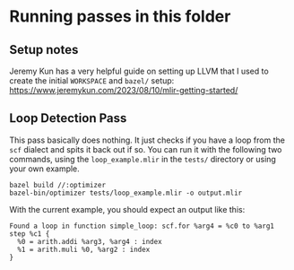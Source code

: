# Running passes in this folder
## Setup notes
Jeremy Kun has a very helpful guide on setting up LLVM that I used to create the initial `WORKSPACE` and `bazel/` setup: https://www.jeremykun.com/2023/08/10/mlir-getting-started/

## Loop Detection Pass
This pass basically does nothing. It just checks if you have a loop from the `scf` dialect and spits it back out if so. 
You can run it with the following two commands, using the `loop_example.mlir` in the `tests/` directory or using your own example. 
```
bazel build //:optimizer
bazel-bin/optimizer tests/loop_example.mlir -o output.mlir
```
With the current example, you should expect an output like this:
```
Found a loop in function simple_loop: scf.for %arg4 = %c0 to %arg1 step %c1 {
  %0 = arith.addi %arg3, %arg4 : index
  %1 = arith.muli %0, %arg2 : index
}
```
